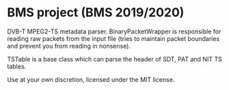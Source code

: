# BMS project (BMS 2019/2020)

DVB-T MPEG2-TS metadata parser. BinaryPacketWrapper is responsible for reading raw packets from the input file (tries to maintain packet boundaries and prevent you from reading in nonsense).

TSTable is a base class which can parse the header of SDT, PAT and NIT TS tables.

Use at your own discretion, licensed under the MIT license.
